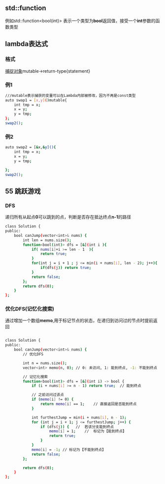 ## std::function
例如std::function<bool(int)> 表示一个类型为**bool**返回值，接受一个**int**参数的函数类型


## lambda表达式
### 格式
[捕捉对象](参数列表)mutable->return-type{statement}
### 例1
```bash
///mutable表示捕获的变量可以在Lambda内部被修改，因为不再是const类型
auto swap1 = [x,y]()mutable{
    int tmp = x;
    x = y;
    y = tmp;
};
swap2();
```
### 例2
```bash
auto swap2 = [&x,&y](){
    int tmp = x;
    x = y;
    y = tmp;

};
swap2();


```

## 55 跳跃游戏
### DFS
递归所有从起点**0**可以跳到的点，判断是否存在抵达终点**n-1**的路径
```bash
class Solution {
public:
    bool canJump(vector<int>& nums) {
        int len = nums.size();
        function<bool(int)> dfs = [&](int i ){
            if( nums[i]+i >= len - 1  ){
                return true;
            }
            for(int j = i + 1 ; j <= min(i + nums[i], len - 2); j++){
                if(dfs(j)) return true;
            }
            return false;
        };
        return dfs(0);
    }
};
```

### 优化DFS(记忆化搜索)
通过增加一个数组**memo**,用于标记节点的状态，在递归到访问过的节点时提前返回
```bash

class Solution {
public:
    bool canJump(vector<int>& nums) {
        // 优化DFS

        int n = nums.size();
        vector<int> memo(n, 0); // 0: 未访问, 1: 能到终点, -1: 不能到终点

        // 记忆化搜索
        function<bool(int)> dfs = [&](int i) -> bool {
            if (i + nums[i] >= n - 1) return true;  // 能到终点

            // 之前访问过该点
            if (memo[i] != 0) {
                return memo[i] == 1;    // 直接返回是否能到终点
            }

            int furthestJump = min(i + nums[i], n - 1);
            for (int j = i + 1; j <= furthestJump; j++) {
                if (dfs(j)) {   //  若该分支能到终点
                    memo[i] = 1;    //  标记为【能到终点】
                    return true;
                }
            }
            memo[i] = -1; // 标记为【不能到终点】
            return false;
        };

        return dfs(0);
    }
};

```